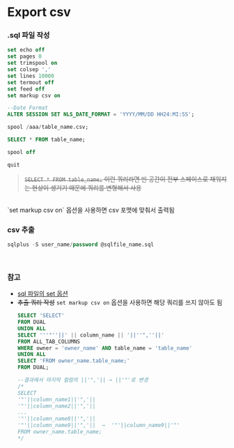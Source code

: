 Export csv
===

### .sql 파일 작성
```sql
set echo off
set pages 0
set trimspool on
set colsep ','
set lines 10000
set termout off
set feed off
set markup csv on

--Date Format
ALTER SESSION SET NLS_DATE_FORMAT = 'YYYY/MM/DD HH24:MI:SS';

spool /aaa/table_name.csv;

SELECT * FROM table_name;

spool off

quit
```
>~~`SELECT * FROM table_name;` 이런 쿼리라면 빈 공간이 전부 스페이스로 채워지는 현상이 생기기 때문에 쿼리를 변형해서 사용~~
<br>
`set markup csv on` 옵션을 사용하면 csv 포맷에 맞춰서 출력됨

<br>

### csv 추출
```sql
sqlplus -S user_name/password @sqlfile_name.sql
```

<br>

### 참고
* [sql 파일의 set 옵션](../SQLPlus/README.md#sql-plus-옵션)
* ~~추출 쿼리 작성~~ `set markup csv on` 옵션을 사용하면 해당 쿼리를 쓰지 않아도 됨
  ```sql
  SELECT 'SELECT'
  FROM DUAL
  UNION ALL
  SELECT '''"''||' || column_name || '||''",''||'
  FROM ALL_TAB_COLUMNS
  WHERE owner = 'owner_name' AND table_name = 'table_name'
  UNION ALL
  SELECT 'FROM owner_name.table_name;'
  FROM DUAL;

  --결과에서 마지막 컬럼의 ||'",'|| → ||'"'로 변경
  /*
  SELECT
  '"'||column_name1||'",'||
  '"'||column_name2||'",'||
  ...
  '"'||column_name8||'",'||
  '"'||column_name9||'",'||  →  '"'||column_name9||'"'
  FROM owner_name.table_name;
  */
  ```
